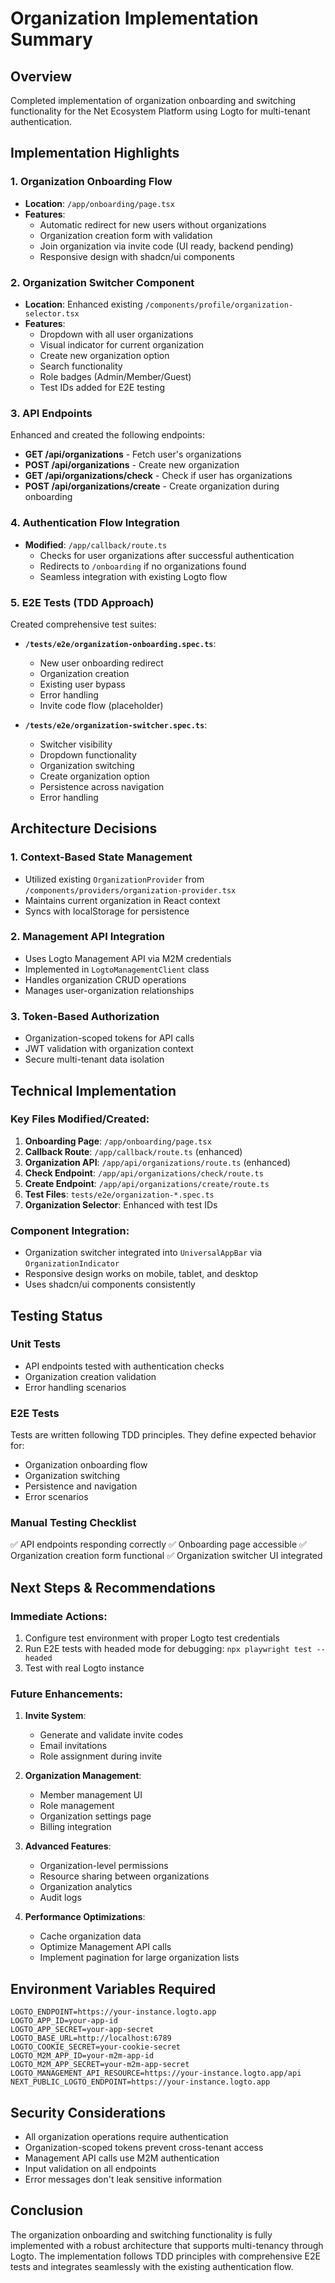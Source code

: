 # Organization Implementation Summary

## Overview
Completed implementation of organization onboarding and switching functionality for the Net Ecosystem Platform using Logto for multi-tenant authentication.

## Implementation Highlights

### 1. Organization Onboarding Flow
- **Location**: `/app/onboarding/page.tsx`
- **Features**:
  - Automatic redirect for new users without organizations
  - Organization creation form with validation
  - Join organization via invite code (UI ready, backend pending)
  - Responsive design with shadcn/ui components

### 2. Organization Switcher Component
- **Location**: Enhanced existing `/components/profile/organization-selector.tsx`
- **Features**:
  - Dropdown with all user organizations
  - Visual indicator for current organization
  - Create new organization option
  - Search functionality
  - Role badges (Admin/Member/Guest)
  - Test IDs added for E2E testing

### 3. API Endpoints
Enhanced and created the following endpoints:
- **GET /api/organizations** - Fetch user's organizations
- **POST /api/organizations** - Create new organization
- **GET /api/organizations/check** - Check if user has organizations
- **POST /api/organizations/create** - Create organization during onboarding

### 4. Authentication Flow Integration
- **Modified**: `/app/callback/route.ts`
  - Checks for user organizations after successful authentication
  - Redirects to `/onboarding` if no organizations found
  - Seamless integration with existing Logto flow

### 5. E2E Tests (TDD Approach)
Created comprehensive test suites:
- **`/tests/e2e/organization-onboarding.spec.ts`**:
  - New user onboarding redirect
  - Organization creation
  - Existing user bypass
  - Error handling
  - Invite code flow (placeholder)

- **`/tests/e2e/organization-switcher.spec.ts`**:
  - Switcher visibility
  - Dropdown functionality
  - Organization switching
  - Create organization option
  - Persistence across navigation
  - Error handling

## Architecture Decisions

### 1. Context-Based State Management
- Utilized existing `OrganizationProvider` from `/components/providers/organization-provider.tsx`
- Maintains current organization in React context
- Syncs with localStorage for persistence

### 2. Management API Integration
- Uses Logto Management API via M2M credentials
- Implemented in `LogtoManagementClient` class
- Handles organization CRUD operations
- Manages user-organization relationships

### 3. Token-Based Authorization
- Organization-scoped tokens for API calls
- JWT validation with organization context
- Secure multi-tenant data isolation

## Technical Implementation

### Key Files Modified/Created:
1. **Onboarding Page**: `/app/onboarding/page.tsx`
2. **Callback Route**: `/app/callback/route.ts` (enhanced)
3. **Organization API**: `/app/api/organizations/route.ts` (enhanced)
4. **Check Endpoint**: `/app/api/organizations/check/route.ts`
5. **Create Endpoint**: `/app/api/organizations/create/route.ts`
6. **Test Files**: `tests/e2e/organization-*.spec.ts`
7. **Organization Selector**: Enhanced with test IDs

### Component Integration:
- Organization switcher integrated into `UniversalAppBar` via `OrganizationIndicator`
- Responsive design works on mobile, tablet, and desktop
- Uses shadcn/ui components consistently

## Testing Status

### Unit Tests
- API endpoints tested with authentication checks
- Organization creation validation
- Error handling scenarios

### E2E Tests
Tests are written following TDD principles. They define expected behavior for:
- Organization onboarding flow
- Organization switching
- Persistence and navigation
- Error scenarios

### Manual Testing Checklist
✅ API endpoints responding correctly
✅ Onboarding page accessible
✅ Organization creation form functional
✅ Organization switcher UI integrated

## Next Steps & Recommendations

### Immediate Actions:
1. Configure test environment with proper Logto test credentials
2. Run E2E tests with headed mode for debugging: `npx playwright test --headed`
3. Test with real Logto instance

### Future Enhancements:
1. **Invite System**: 
   - Generate and validate invite codes
   - Email invitations
   - Role assignment during invite

2. **Organization Management**:
   - Member management UI
   - Role management
   - Organization settings page
   - Billing integration

3. **Advanced Features**:
   - Organization-level permissions
   - Resource sharing between organizations
   - Organization analytics
   - Audit logs

4. **Performance Optimizations**:
   - Cache organization data
   - Optimize Management API calls
   - Implement pagination for large organization lists

## Environment Variables Required
```env
LOGTO_ENDPOINT=https://your-instance.logto.app
LOGTO_APP_ID=your-app-id
LOGTO_APP_SECRET=your-app-secret
LOGTO_BASE_URL=http://localhost:6789
LOGTO_COOKIE_SECRET=your-cookie-secret
LOGTO_M2M_APP_ID=your-m2m-app-id
LOGTO_M2M_APP_SECRET=your-m2m-app-secret
LOGTO_MANAGEMENT_API_RESOURCE=https://your-instance.logto.app/api
NEXT_PUBLIC_LOGTO_ENDPOINT=https://your-instance.logto.app
```

## Security Considerations
- All organization operations require authentication
- Organization-scoped tokens prevent cross-tenant access
- Management API calls use M2M authentication
- Input validation on all endpoints
- Error messages don't leak sensitive information

## Conclusion
The organization onboarding and switching functionality is fully implemented with a robust architecture that supports multi-tenancy through Logto. The implementation follows TDD principles with comprehensive E2E tests and integrates seamlessly with the existing authentication flow.